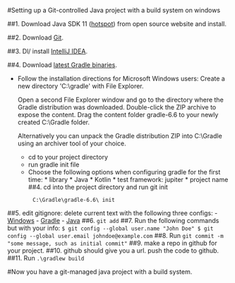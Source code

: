 #Setting up a Git-controlled Java project with a build system on windows

##1. Download Java SDK 11 ([hotspot](https://adoptopenjdk.net/?variant=openjdk11&jvmVariant=hotspot)) from open source website and install.

##2. Download [Git](https://git-scm.com/downloads).

##3. Dl/ install [IntelliJ IDEA](	https://www.jetbrains.com/idea/download/?fbclid=IwAR0llqYvLwoi69ICPQAoF-YE7kcgF_oE1mOSKU1a8mbPwPnlpRJxhnot1eQ#section=windows).

##4. Download [latest Gradle binaries](https://gradle.org/releases/?fbclid=IwAR2vjJEGS52UzjSOWiZO9YICVTS4vlbXUPG3bMvYQy_SptAAuaHWfD6mPag).
   - Follow the installation directions for Microsoft Windows users:
      Create a new directory 'C:\gradle' with File Explorer.

      Open a second File Explorer window and go to the directory where the Gradle distribution was downloaded. Double-click the ZIP archive to expose the content. Drag the content folder gradle-6.6 to your newly created C:\Gradle folder.

      Alternatively you can unpack the Gradle distribution ZIP into C:\Gradle using an archiver tool of your choice.
	 - cd to your project directory
	 - run gradle init file
	 - Choose the following options when configuring gradle for the first time:
	 		* library
			* Java
			* Kotlin
			* test framework: jupiter
			* project name
##4. cd into the project directory and run git init
```
		C:\Gradle\gradle-6.6\ init
```
##5. edit gitignore: delete current text with the following three configs:
	- [Windows](https://github.com/github/gitignore/blob/master/Global/Windows.gitignore?fbclid=IwAR16bPap86gaKf2B3NvXSEzdXgxTf9xhoqOliq8J9iJ1iykEmuBSABMQWtw)
	- [Gradle](https://github.com/github/gitignore/blob/master/Gradle.gitignore?fbclid=IwAR03H-ulFLivEB8DZSA3XXHXtlHOrkQt3fbdiMYF2sCTZRlxwHWPfc-QQv0)
	- [Java](https://github.com/github/gitignore/blob/master/Java.gitignore?fbclid=IwAR07kLkLUnUfUxlnTgVaWHrcE3mbCerNvNFxsrSNJjqc1URDqVAss0Gnv34)
##6. ```git add```
##7. Run the following commands but with your info:
	```
	$ git config --global user.name "John Doe"
	$ git config --global user.email johndoe@example.com
	```
##8. Run ```git commit -m "some message, such as initial commit"```
##9. make a repo in github for your project.
##10. github should give you a url. push the code to github.
##11. Run ```.\gradlew build```

#Now you have a git-managed java project with a build system.
